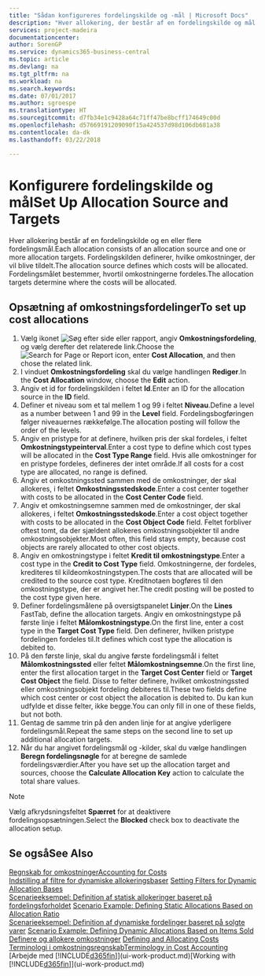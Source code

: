 ```yaml
---
title: "Sådan konfigureres fordelingskilde og -mål | Microsoft Docs"
description: "Hver allokering, der består af en fordelingskilde og mål for en eller flere fordelinger. Fordelingskilden definerer, hvilke omkostninger, der vil blive tildelt. Fordelingsmålet bestemmer, hvortil omkostningerne fordeles."
services: project-madeira
documentationcenter: 
author: SorenGP
ms.service: dynamics365-business-central
ms.topic: article
ms.devlang: na
ms.tgt_pltfrm: na
ms.workload: na
ms.search.keywords: 
ms.date: 07/01/2017
ms.author: sgroespe
ms.translationtype: HT
ms.sourcegitcommit: d7fb34e1c9428a64c71ff47be8bcff174649c00d
ms.openlocfilehash: d57669191209090f15a424537d98d106db681a38
ms.contentlocale: da-dk
ms.lasthandoff: 03/22/2018

---
```

# <a name="set-up-allocation-source-and-targets"></a><span data-ttu-id="94d76-105">Konfigurere fordelingskilde og mål</span><span class="sxs-lookup"><span data-stu-id="94d76-105">Set Up Allocation Source and Targets</span></span>
<span data-ttu-id="94d76-106">Hver allokering består af en fordelingskilde og en eller flere fordelingsmål.</span><span class="sxs-lookup"><span data-stu-id="94d76-106">Each allocation consists of an allocation source and one or more allocation targets.</span></span> <span data-ttu-id="94d76-107">Fordelingskilden definerer, hvilke omkostninger, der vil blive tildelt.</span><span class="sxs-lookup"><span data-stu-id="94d76-107">The allocation source defines which costs will be allocated.</span></span> <span data-ttu-id="94d76-108">Fordelingsmålet bestemmer, hvortil omkostningerne fordeles.</span><span class="sxs-lookup"><span data-stu-id="94d76-108">The allocation targets determine where the costs will be allocated.</span></span>  

## <a name="to-set-up-cost-allocations"></a><span data-ttu-id="94d76-109">Opsætning af omkostningsfordelinger</span><span class="sxs-lookup"><span data-stu-id="94d76-109">To set up cost allocations</span></span>  
1.  <span data-ttu-id="94d76-110">Vælg ikonet ![Søg efter side eller rapport](media/ui-search/search_small.png "Ikonet Søg efter side eller rapport"), angiv **Omkostningsfordeling**, og vælg derefter det relaterede link.</span><span class="sxs-lookup"><span data-stu-id="94d76-110">Choose the ![Search for Page or Report](media/ui-search/search_small.png "Search for Page or Report icon") icon, enter **Cost Allocation**, and then chose the related link.</span></span>  
2.  <span data-ttu-id="94d76-111">I vinduet **Omkostningsfordeling** skal du vælge handlingen **Rediger**.</span><span class="sxs-lookup"><span data-stu-id="94d76-111">In the **Cost Allocation** window, choose the **Edit** action.</span></span>  
3.  <span data-ttu-id="94d76-112">Angiv et id for fordelingskilden i feltet **Id**.</span><span class="sxs-lookup"><span data-stu-id="94d76-112">Enter an ID for the allocation source in the **ID** field.</span></span>  
4.  <span data-ttu-id="94d76-113">Definer et niveau som et tal mellem 1 og 99 i feltet **Niveau**.</span><span class="sxs-lookup"><span data-stu-id="94d76-113">Define a level as a number between 1 and 99 in the **Level** field.</span></span> <span data-ttu-id="94d76-114">Fordelingsbogføringen følger niveauernes rækkefølge.</span><span class="sxs-lookup"><span data-stu-id="94d76-114">The allocation posting will follow the order of the levels.</span></span>  
5.  <span data-ttu-id="94d76-115">Angiv en pristype for at definere, hvilken pris der skal fordeles, i feltet **Omkostningstypeinterval**.</span><span class="sxs-lookup"><span data-stu-id="94d76-115">Enter a cost type to define which cost types will be allocated in the **Cost Type Range** field.</span></span> <span data-ttu-id="94d76-116">Hvis alle omkostninger for en pristype fordeles, defineres der intet område.</span><span class="sxs-lookup"><span data-stu-id="94d76-116">If all costs for a cost type are allocated, no range is defined.</span></span>  
6.  <span data-ttu-id="94d76-117">Angiv et omkostningssted sammen med de omkostninger, der skal allokeres, i feltet **Omkostningsstedskode**.</span><span class="sxs-lookup"><span data-stu-id="94d76-117">Enter a cost center together with costs to be allocated in the **Cost Center Code** field.</span></span>  
7.  <span data-ttu-id="94d76-118">Angiv et omkostningsemne sammen med de omkostninger, der skal allokeres, i feltet **Omkostningsstedskode**.</span><span class="sxs-lookup"><span data-stu-id="94d76-118">Enter a cost object together with costs to be allocated in the **Cost Object Code** field.</span></span> <span data-ttu-id="94d76-119">Feltet forbliver oftest tomt, da der sjældent allokeres omkostningsobjekter til andre omkostningsobjekter.</span><span class="sxs-lookup"><span data-stu-id="94d76-119">Most often, this field stays empty, because cost objects are rarely allocated to other cost objects.</span></span>  
8.  <span data-ttu-id="94d76-120">Angiv en omkostningstype i feltet **Kredit til omkostningstype**.</span><span class="sxs-lookup"><span data-stu-id="94d76-120">Enter a cost type in the **Credit to Cost Type** field.</span></span> <span data-ttu-id="94d76-121">Omkostningerne, der fordeles, krediteres til kildeomkostningstypen.</span><span class="sxs-lookup"><span data-stu-id="94d76-121">The costs that are allocated will be credited to the source cost type.</span></span> <span data-ttu-id="94d76-122">Kreditnotaen bogføres til den omkostningstype, der er angivet her.</span><span class="sxs-lookup"><span data-stu-id="94d76-122">The credit posting will be posted to the cost type given here.</span></span>  
9. <span data-ttu-id="94d76-123">Definer fordelingsmålene på oversigtspanelet **Linjer**.</span><span class="sxs-lookup"><span data-stu-id="94d76-123">On the **Lines** FastTab, define the allocation targets.</span></span> <span data-ttu-id="94d76-124">Angiv en omkostningstype på første linje i feltet **Målomkostningstype**.</span><span class="sxs-lookup"><span data-stu-id="94d76-124">On the first line, enter a cost type in the **Target Cost Type** field.</span></span> <span data-ttu-id="94d76-125">Den definerer, hvilken pristype fordelingen fordeles til.</span><span class="sxs-lookup"><span data-stu-id="94d76-125">It defines which cost type the allocation is debited to.</span></span>  
10. <span data-ttu-id="94d76-126">På den første linje, skal du angive første fordelingsmål i feltet **Målomkostningssted** eller feltet **Målomkostningsemne**.</span><span class="sxs-lookup"><span data-stu-id="94d76-126">On the first line, enter the first allocation target in the **Target Cost Center** field or **Target Cost Object** the field.</span></span> <span data-ttu-id="94d76-127">Disse to felter definere, hvilket omkostningssted eller omkostningsobjekt fordeling debiteres til.</span><span class="sxs-lookup"><span data-stu-id="94d76-127">These two fields define which cost center or cost object the allocation is debited to.</span></span> <span data-ttu-id="94d76-128">Du kan kun udfylde et disse felter, ikke begge.</span><span class="sxs-lookup"><span data-stu-id="94d76-128">You can only fill in one of these fields, but not both.</span></span>  
11. <span data-ttu-id="94d76-129">Gentag de samme trin på den anden linje for at angive yderligere fordelingsmål.</span><span class="sxs-lookup"><span data-stu-id="94d76-129">Repeat the same steps on the second line to set up additional allocation targets.</span></span>  
12. <span data-ttu-id="94d76-130">Når du har angivet fordelingsmål og -kilder, skal du vælge handlingen **Beregn fordelingsnøgle** for at beregne de samlede fordelingsværdier.</span><span class="sxs-lookup"><span data-stu-id="94d76-130">After you have set up the allocation target and sources, choose the **Calculate Allocation Key** action to calculate the total share values.</span></span>  

> [!NOTE]  
>  <span data-ttu-id="94d76-131">Vælg afkrydsningsfeltet **Spærret** for at deaktivere fordelingsopsætningen.</span><span class="sxs-lookup"><span data-stu-id="94d76-131">Select the **Blocked** check box to deactivate the allocation setup.</span></span>  

## <a name="see-also"></a><span data-ttu-id="94d76-132">Se også</span><span class="sxs-lookup"><span data-stu-id="94d76-132">See Also</span></span>  
[<span data-ttu-id="94d76-133">Regnskab for omkostninger</span><span class="sxs-lookup"><span data-stu-id="94d76-133">Accounting for Costs</span></span>](finance-manage-cost-accounting.md)  
 <span data-ttu-id="94d76-134">[Indstilling af filtre for dynamiske allokeringsbaser](finance-setting-filters-for-dynamic-allocation-bases.md) </span><span class="sxs-lookup"><span data-stu-id="94d76-134">[Setting Filters for Dynamic Allocation Bases](finance-setting-filters-for-dynamic-allocation-bases.md) </span></span>  
 <span data-ttu-id="94d76-135">[Scenarieeksempel: Definition af statisk allokeringer baseret på fordelingsforholdet](finance-scenario-example-defining-static-allocations-based-on-allocation-ratio.md) </span><span class="sxs-lookup"><span data-stu-id="94d76-135">[Scenario Example: Defining Static Allocations Based on Allocation Ratio](finance-scenario-example-defining-static-allocations-based-on-allocation-ratio.md) </span></span>  
 <span data-ttu-id="94d76-136">[Scenarieeksempel: Definition af dynamiske fordelinger baseret på solgte varer](finance-scenario-example-defining-dynamic-allocations-based-on-items-sold.md) </span><span class="sxs-lookup"><span data-stu-id="94d76-136">[Scenario Example: Defining Dynamic Allocations Based on Items Sold](finance-scenario-example-defining-dynamic-allocations-based-on-items-sold.md) </span></span>  
 <span data-ttu-id="94d76-137">[Definere og allokere omkostninger](finance-define-and-allocate-costs.md) </span><span class="sxs-lookup"><span data-stu-id="94d76-137">[Defining and Allocating Costs](finance-define-and-allocate-costs.md) </span></span>  
 [<span data-ttu-id="94d76-138">Terminologi i omkostningsregnskab</span><span class="sxs-lookup"><span data-stu-id="94d76-138">Terminology in Cost Accounting</span></span>](finance-terminology-in-cost-accounting.md)  
 <span data-ttu-id="94d76-139">[Arbejde med [!INCLUDE[d365fin](includes/d365fin_md.md)]](ui-work-product.md)</span><span class="sxs-lookup"><span data-stu-id="94d76-139">[Working with [!INCLUDE[d365fin](includes/d365fin_md.md)]](ui-work-product.md)</span></span>

